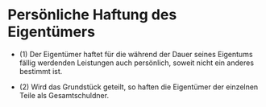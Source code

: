 # Persönliche Haftung des Eigentümers

- (1) Der Eigentümer haftet für die während der Dauer seines Eigentums fällig werdenden Leistungen auch persönlich, soweit nicht ein anderes bestimmt ist.

- (2) Wird das Grundstück geteilt, so haften die Eigentümer der einzelnen Teile als Gesamtschuldner.

